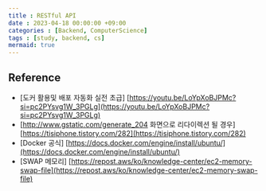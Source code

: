 ```yaml
---
title : RESTful API
date : 2023-04-18 00:00:00 +09:00
categories : [Backend, ComputerScience]
tags : [study, backend, cs] 
mermaid: true
---
```



## Reference
- [도커 활용및 배포 자동화 실전 초급] [https://youtu.be/LoYpXoBJPMc?si=pc2PYsvg1W_3PGLg](https://youtu.be/LoYpXoBJPMc?si=pc2PYsvg1W_3PGLg)
- [http://www.gstatic.com/generate_204 화면으로 리다이렉션 될 경우] [https://tisiphone.tistory.com/282](https://tisiphone.tistory.com/282)
- [Docker 공식] [https://docs.docker.com/engine/install/ubuntu/](https://docs.docker.com/engine/install/ubuntu/)
- [SWAP 메모리] [https://repost.aws/ko/knowledge-center/ec2-memory-swap-file](https://repost.aws/ko/knowledge-center/ec2-memory-swap-file)